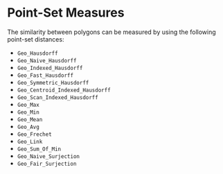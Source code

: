 # Point-Set Measures

The similarity between polygons can be measured by using the following point-set distances:

* `Geo_Hausdorff` 
* `Geo_Naive_Hausdorff` 
* `Geo_Indexed_Hausdorff` 
* `Geo_Fast_Hausdorff` 
* `Geo_Symmetric_Hausdorff`
* `Geo_Centroid_Indexed_Hausdorff`
* `Geo_Scan_Indexed_Hausdorff`
* `Geo_Max`
* `Geo_Min`
* `Geo_Mean`
* `Geo_Avg`
* `Geo_Frechet`
* `Geo_Link`
* `Geo_Sum_Of_Min`
* `Geo_Naive_Surjection`
* `Geo_Fair_Surjection`
